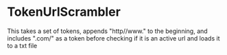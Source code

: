 # TokenUrlScrambler
This takes a set of tokens, appends "http//www." to the beginning, and includes ".com/" as a token before checking if it is an active url and loads it to a txt file
